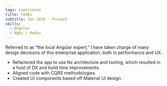 ```yaml
---
tags: experience
title: FedEx
subtitle: Jan 2019 - Present
skills:
  - Angular
  - NgRx / Redux
---
```


Referred to as “the local Angular expert,” I have taken charge of many design decisions of this enterprise application, both in performance and UX.

- Refactored the app to use Nx architecture and tooling, which resulted in a host of DX and build time improvements.
- Aligned code with CQRS methodologies.
- Created UI components based off Material UI design.
